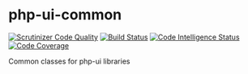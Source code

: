 # php-ui-common
[![Scrutinizer Code Quality](https://scrutinizer-ci.com/g/phpMv/ubiquity-ui-common/badges/quality-score.png?b=main)](https://scrutinizer-ci.com/g/phpMv/ubiquity-ui-common/?branch=main)
[![Build Status](https://scrutinizer-ci.com/g/phpMv/ubiquity-ui-common/badges/build.png?b=main)](https://scrutinizer-ci.com/g/phpMv/ubiquity-ui-common/build-status/main)
[![Code Intelligence Status](https://scrutinizer-ci.com/g/phpMv/ubiquity-ui-common/badges/code-intelligence.svg?b=main)](https://scrutinizer-ci.com/code-intelligence)
[![Code Coverage](https://scrutinizer-ci.com/g/phpMv/ubiquity-ui-common/badges/coverage.png?b=main)](https://scrutinizer-ci.com/g/phpMv/ubiquity-ui-common/?branch=main)

Common classes for php-ui libraries
